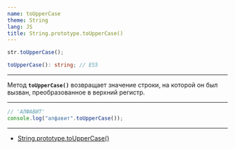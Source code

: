 ```yaml
---
name: toUpperCase
theme: String
lang: JS
title: String.prototype.toUpperCase()
---
```


```js
str.toUpperCase();
```

```ts
toUpperCase(): string; // ES5
```

---

Метод **`toUpperCase()`** возвращает значение строки, на которой он был вызван, преобразованное в верхний регистр.

---

```js
// 'АЛФАВИТ'
console.log("алфавит".toUpperCase());
```

---

- [String.prototype.toUpperCase()](https://developer.mozilla.org/ru/docs/Web/JavaScript/Reference/Global_Objects/String/toUpperCase)
